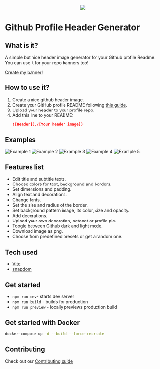 <div align="center"> <img src="https://raw.githubusercontent.com/leviarista/github-profile-header-generator/main/social/repo-header-image.png"> </div>

# Github Profile Header Generator

## What is it?

A simple but nice header image generator for your Github profile Readme.  
You can use it for your repo banners too!

[Create my banner!](https://leviarista.github.io/github-profile-header-generator/)

## How to use it?

1. Create a nice github header image.
2. Create your GitHub profile README following [this guide](https://docs.github.com/en/account-and-profile/setting-up-and-managing-your-github-profile/customizing-your-profile/managing-your-profile-readme).
3. Upload your header to your profile repo.
4. Add this line to your README:
   ```Markdown
   ![Header](./[Your header image])
   ```

## Examples

![Example 1](https://raw.githubusercontent.com/leviarista/github-profile-header-generator/main/social/examples/example-1.png)
![Example 2](https://raw.githubusercontent.com/leviarista/github-profile-header-generator/main/social/examples/example-2.png)
![Example 3](https://raw.githubusercontent.com/leviarista/github-profile-header-generator/main/social/examples/example-3.png)
![Example 4](https://raw.githubusercontent.com/leviarista/github-profile-header-generator/main/social/examples/example-4.png)
![Example 5](https://raw.githubusercontent.com/leviarista/github-profile-header-generator/main/social/examples/example-5.png)

## Features list

- Edit title and subtitle texts.
- Choose colors for text, background and borders.
- Set dimensions and padding.
- Align text and decorations.
- Change fonts.
- Set the size and radius of the border.
- Set background pattern image, its color, size and opacity.
- Add decorations.
- Upload your own decoration, octocat or profile pic.
- Toogle between Github dark and light mode.
- Download image as png.
- Choose from predefined presets or get a random one.

## Tech used

- [Vite](https://vitejs.dev/)
- [snapdom](https://zumerlab.github.io/snapdom/)

## Get started

- `npm run dev`- starts dev server
- `npm run build` - builds for production
- `npm run preview` - locally previews production build

## Get started with Docker

```bash
docker-compose up -d --build --force-recreate
```

## Contributing

Check out our [Contributing guide](https://github.com/leviarista/github-profile-header-generator/blob/main/.github/CONTRIBUTING.md)
